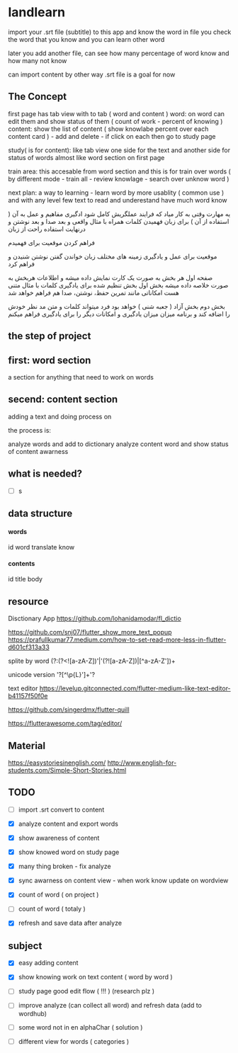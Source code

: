 # landlearn

import your .srt file (subtitle) to this app and know the word in file
you check the word that you know and you can learn other word

later you add another file, can see how many percentage of word know and how many not know


can import content by other way .srt file is a goal for now



## The Concept
first page has tab view
with to tab ( word and content )
word: on word can edit them and show status of them ( count of work - percent of knowing )
content: show the list of content ( show knowlabe percent over each content card ) - add and delete - if click on each then go to study page 

study( is for content): like tab view one side for the text and another side for status of words
almost like word section on first page

train area: this accesable from word section
and this is for train over words ( by different mode - train all - review knowlage - search over unknow word )

next plan:
a way to learning - learn word by more usablity ( common use )
and with any level few text to read and underestand have much word know

یه مهارت وقتی به کار میاد که فرایند عملگریش کامل شود
ادگیری مفاهیم و عمل به آن ( استفاده از آن )
برای زبان فهمیدن کلمات همراه با مثال واقعی و بعد صدا و بعد نوشتن و درنهایت استفاده راحت از زبان

فراهم کردن موقعیت برای فهمیدم

موقعیت برای عمل و یادگیری زمینه های مختلف زبان
خواندن گفتن نوشتن شنیدن
و فراهم کرد

صفحه اول هر بخش به صورت یک کارت نمایش داده میشه و اطلاعات هربخش به صورت خلاصه داده میشه
بخش اول بخش تنظیم شده برای یادگیری کلمات با مثال متنی هست
امکاناتی مانند تمرین حفظ، نوشتن، صدا هم فراهم خواهد شد

بخش دوم بخش آزاد ( جعبه شنی ) خواهد بود
فرد میتواند کلمات و متن مد نظر خودش را اضافه کند
و برنامه میزان میزان یادگیری و امکانات دیگر را برای یادگیری فراهم میکنم


## the step of project

first: word section
---
a section for anything that need to work on words

secend: content section
---
adding a text and doing process on

the process is:

analyze words and add to dictionary
analyze content word and show status of content awarness



## what is needed?
* [ ] s


## data structure


#### words

id
word
translate
know

#### contents
id
title
body




## resource


Disctionary App
https://github.com/lohanidamodar/fl_dictio



https://github.com/snj07/flutter_show_more_text_popup	
https://prafullkumar77.medium.com/how-to-set-read-more-less-in-flutter-d601cf313a33


splite by word
(?:(?<![a-zA-Z])'|'(?![a-zA-Z])|[^a-zA-Z'])+


unicode version
'?[^\\p{L}']+'?


text editor 
https://levelup.gitconnected.com/flutter-medium-like-text-editor-b41157f50f0e

https://github.com/singerdmx/flutter-quill

https://flutterawesome.com/tag/editor/



## Material
https://easystoriesinenglish.com/
http://www.english-for-students.com/Simple-Short-Stories.html


## TODO
* [ ] import .srt convert to content
* [x] analyze content and export words
* [x] show awareness of content
* [x] show knowed word on study page

* [x] many thing broken - fix analyze
* [x] sync awarness on content view - when work know update on wordview
* [x] count of word ( on project )
* [ ] count of word ( totaly )
* [x] refresh and save data after analyze


## subject

- [x] easy adding content
- [x] show knowing work on text content ( word by word )
- [ ] study page good edit flow ( !!! ) (research plz )
- [ ] improve analyze (can collect all word) and refresh data (add to wordhub)
- [ ] some word not in en alphaChar ( solution )
- [ ] different view for words ( categories  )


